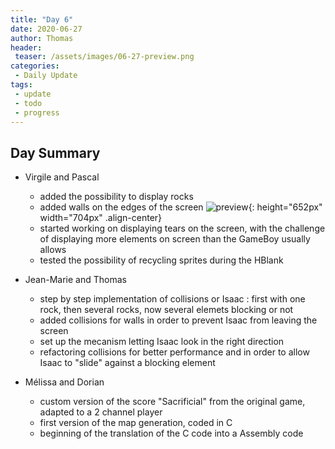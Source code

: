 ```yaml
---
title: "Day 6"
date: 2020-06-27
author: Thomas
header:
 teaser: /assets/images/06-27-preview.png
categories: 
 - Daily Update
tags:
 - update
 - todo
 - progress
---
```


## Day Summary

* Virgile and Pascal
    - added the possibility to display rocks
    - added walls on the edges of the screen
    ![preview](../../assets/images/06-27-preview.png){: height="652px" width="704px" .align-center}
    - started working on displaying tears on the screen, with the challenge of displaying more elements on screen than the GameBoy usually allows
    - tested the possibility of recycling sprites during the HBlank

* Jean-Marie and Thomas
    - step by step implementation of collisions or Isaac : first with one rock, then several rocks, now several elemets blocking or not
    - added collisions for walls in order to prevent Isaac from leaving the screen
    - set up the mecanism letting Isaac look in the right direction
    - refactoring collisions for better performance and in order to allow Isaac to "slide" against a blocking element

* Mélissa and Dorian
    - custom version of the score "Sacrificial" from the original game, adapted to a 2 channel player
    - first version of the map generation, coded in C
    - beginning of the translation of the C code into a Assembly code
